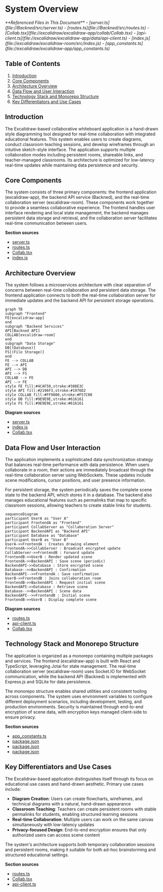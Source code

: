 # System Overview

<cite>
**Referenced Files in This Document**   
- [server.ts](file://Backned/src/server.ts)
- [routes.ts](file://Backned/src/routes.ts)
- [Collab.tsx](file://excalidraw/excalidraw-app/collab/Collab.tsx)
- [api-client.ts](file://excalidraw/excalidraw-app/data/api-client.ts)
- [index.js](file://excalidraw/excalidraw-room/src/index.js)
- [app_constants.ts](file://excalidraw/excalidraw-app/app_constants.ts)
</cite>

## Table of Contents
1. [Introduction](#introduction)
2. [Core Components](#core-components)
3. [Architecture Overview](#architecture-overview)
4. [Data Flow and User Interaction](#data-flow-and-user-interaction)
5. [Technology Stack and Monorepo Structure](#technology-stack-and-monorepo-structure)
6. [Key Differentiators and Use Cases](#key-differentiators-and-use-cases)

## Introduction

The Excalidraw-based collaborative whiteboard application is a hand-drawn style diagramming tool designed for real-time collaboration with integrated educational features. This system enables users to create diagrams, conduct classroom teaching sessions, and develop wireframes through an intuitive sketch-style interface. The application supports multiple collaboration modes including persistent rooms, shareable links, and teacher-managed classrooms. Its architecture is optimized for low-latency real-time updates while maintaining data persistence and security.

## Core Components

The system consists of three primary components: the frontend application (excalidraw-app), the backend API service (Backned), and the real-time collaboration server (excalidraw-room). These components work together to provide a seamless collaborative experience. The frontend handles user interface rendering and local state management, the backend manages persistent data storage and retrieval, and the collaboration server facilitates real-time communication between users.

**Section sources**
- [server.ts](file://Backned/src/server.ts#L1-L37)
- [routes.ts](file://Backned/src/routes.ts#L1-L365)
- [Collab.tsx](file://excalidraw/excalidraw-app/collab/Collab.tsx#L1-L799)
- [index.js](file://excalidraw/excalidraw-room/src/index.js#L1-L131)

## Architecture Overview

The system follows a microservices architecture with clear separation of concerns between real-time collaboration and persistent data storage. The frontend application connects to both the real-time collaboration server for immediate updates and the backend API for persistent storage operations.

```mermaid
graph TB
subgraph "Frontend"
FE[excalidraw-app]
end
subgraph "Backend Services"
API[Backned API]
COLLAB[excalidraw-room]
end
subgraph "Data Storage"
DB[(Database)]
FS[(File Storage)]
end
FE --> COLLAB
FE --> API
API --> DB
API --> FS
COLLAB --> FE
API --> FE
style FE fill:#4CAF50,stroke:#388E3C
style API fill:#2196F3,stroke:#1976D2
style COLLAB fill:#FF9800,stroke:#F57C00
style DB fill:#9E9E9E,stroke:#616161
style FS fill:#9E9E9E,stroke:#616161
```

**Diagram sources**
- [server.ts](file://Backned/src/server.ts#L1-L37)
- [index.js](file://excalidraw/excalidraw-room/src/index.js#L1-L131)
- [Collab.tsx](file://excalidraw/excalidraw-app/collab/Collab.tsx#L1-L799)

## Data Flow and User Interaction

The application implements a sophisticated data synchronization strategy that balances real-time performance with data persistence. When users collaborate in a room, their actions are immediately broadcast through the real-time collaboration server using WebSockets. These updates include scene modifications, cursor positions, and user presence information.

For persistent storage, the system periodically saves the complete scene state to the backend API, which stores it in a database. The backend also manages educational features such as permalinks that map to specific classroom sessions, allowing teachers to create stable links for students.

```mermaid
sequenceDiagram
participant UserA as "User A"
participant FrontendA as "Frontend"
participant CollabServer as "Collaboration Server"
participant BackendAPI as "Backend API"
participant Database as "Database"
participant UserB as "User B"
UserA->>FrontendA : Creates drawing element
FrontendA->>CollabServer : Broadcast encrypted update
CollabServer->>FrontendB : Forward update
FrontendB->>UserB : Render updated scene
FrontendA->>BackendAPI : Save scene (periodic)
BackendAPI->>Database : Store encrypted scene
Database-->>BackendAPI : Confirmation
BackendAPI-->>FrontendA : Save confirmation
UserB->>FrontendB : Joins collaboration room
FrontendB->>BackendAPI : Request initial scene
BackendAPI->>Database : Retrieve scene
Database-->>BackendAPI : Scene data
BackendAPI-->>FrontendB : Initial scene
FrontendB->>UserB : Display complete scene
```

**Diagram sources**
- [routes.ts](file://Backned/src/routes.ts#L1-L365)
- [api-client.ts](file://excalidraw/excalidraw-app/data/api-client.ts#L1-L157)
- [Collab.tsx](file://excalidraw/excalidraw-app/collab/Collab.tsx#L1-L799)

## Technology Stack and Monorepo Structure

The application is organized as a monorepo containing multiple packages and services. The frontend (excalidraw-app) is built with React and TypeScript, leveraging Jotai for state management. The real-time collaboration server (excalidraw-room) uses Socket.IO for WebSocket communication, while the backend API (Backned) is implemented with Express.js and SQLite for data persistence.

The monorepo structure enables shared utilities and consistent tooling across components. The system uses environment variables to configure different deployment scenarios, including development, testing, and production environments. Security is maintained through end-to-end encryption of scene data, with encryption keys managed client-side to ensure privacy.

**Section sources**
- [app_constants.ts](file://excalidraw/excalidraw-app/app_constants.ts#L1-L59)
- [package.json](file://Backned/package.json)
- [package.json](file://excalidraw/excalidraw-app/package.json)
- [package.json](file://excalidraw/excalidraw-room/package.json)

## Key Differentiators and Use Cases

The Excalidraw-based application distinguishes itself through its focus on educational use cases and hand-drawn aesthetic. Primary use cases include:

- **Diagram Creation**: Users can create flowcharts, wireframes, and technical diagrams with a natural, hand-drawn appearance
- **Classroom Teaching**: Teachers can create persistent rooms with stable permalinks for students, enabling structured learning sessions
- **Real-time Collaboration**: Multiple users can work on the same canvas simultaneously with low-latency updates
- **Privacy-focused Design**: End-to-end encryption ensures that only authorized users can access scene content

The system's architecture supports both temporary collaboration sessions and persistent rooms, making it suitable for both ad-hoc brainstorming and structured educational settings.

**Section sources**
- [routes.ts](file://Backned/src/routes.ts#L1-L365)
- [Collab.tsx](file://excalidraw/excalidraw-app/collab/Collab.tsx#L1-L799)
- [api-client.ts](file://excalidraw/excalidraw-app/data/api-client.ts#L1-L157)